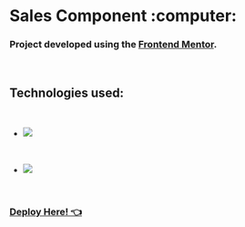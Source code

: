 <h1> Sales Component :computer:  </h1>
<h3>Project developed using the <a href="https://www.frontendmentor.io/">Frontend Mentor</a>.</h3>

<br>

<h2>Technologies used:</h2>
<br>

- <img src="https://img.shields.io/badge/HTML-239120?style=for-the-badge&logo=html5&logoColor=white">

<br>

- <img src="https://img.shields.io/badge/CSS-239120?&style=for-the-badge&logo=css3&logoColor=white">

<br>

<h3><a href="https://afrguilherme.github.io/FrontEndMentor-CHANEL/">Deploy Here! 👈</a></h3>

